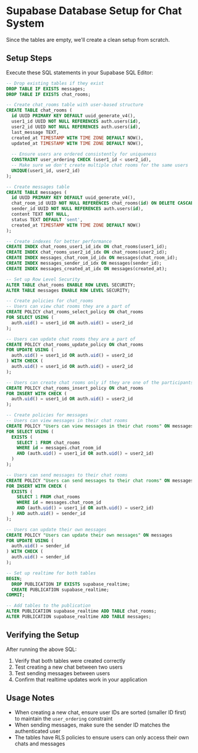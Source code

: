 # Supabase Database Setup for Chat System

Since the tables are empty, we'll create a clean setup from scratch.

## Setup Steps

Execute these SQL statements in your Supabase SQL Editor:

```sql
-- Drop existing tables if they exist
DROP TABLE IF EXISTS messages;
DROP TABLE IF EXISTS chat_rooms;

-- Create chat_rooms table with user-based structure
CREATE TABLE chat_rooms (
  id UUID PRIMARY KEY DEFAULT uuid_generate_v4(),
  user1_id UUID NOT NULL REFERENCES auth.users(id),
  user2_id UUID NOT NULL REFERENCES auth.users(id),
  last_message TEXT,
  created_at TIMESTAMP WITH TIME ZONE DEFAULT NOW(),
  updated_at TIMESTAMP WITH TIME ZONE DEFAULT NOW(),
  
  -- Ensure users are ordered consistently for uniqueness
  CONSTRAINT user_ordering CHECK (user1_id < user2_id),
  -- Make sure we don't create multiple chat rooms for the same users
  UNIQUE(user1_id, user2_id)
);

-- Create messages table
CREATE TABLE messages (
  id UUID PRIMARY KEY DEFAULT uuid_generate_v4(),
  chat_room_id UUID NOT NULL REFERENCES chat_rooms(id) ON DELETE CASCADE,
  sender_id UUID NOT NULL REFERENCES auth.users(id),
  content TEXT NOT NULL,
  status TEXT DEFAULT 'sent',
  created_at TIMESTAMP WITH TIME ZONE DEFAULT NOW()
);

-- Create indexes for better performance
CREATE INDEX chat_rooms_user1_id_idx ON chat_rooms(user1_id);
CREATE INDEX chat_rooms_user2_id_idx ON chat_rooms(user2_id);
CREATE INDEX messages_chat_room_id_idx ON messages(chat_room_id);
CREATE INDEX messages_sender_id_idx ON messages(sender_id);
CREATE INDEX messages_created_at_idx ON messages(created_at);

-- Set up Row Level Security
ALTER TABLE chat_rooms ENABLE ROW LEVEL SECURITY;
ALTER TABLE messages ENABLE ROW LEVEL SECURITY;

-- Create policies for chat_rooms
-- Users can view chat rooms they are a part of
CREATE POLICY chat_rooms_select_policy ON chat_rooms 
FOR SELECT USING (
  auth.uid() = user1_id OR auth.uid() = user2_id
);

-- Users can update chat rooms they are a part of
CREATE POLICY chat_rooms_update_policy ON chat_rooms 
FOR UPDATE USING (
  auth.uid() = user1_id OR auth.uid() = user2_id
) WITH CHECK (
  auth.uid() = user1_id OR auth.uid() = user2_id
);

-- Users can create chat rooms only if they are one of the participants
CREATE POLICY chat_rooms_insert_policy ON chat_rooms 
FOR INSERT WITH CHECK (
  auth.uid() = user1_id OR auth.uid() = user2_id
);

-- Create policies for messages
-- Users can view messages in their chat rooms
CREATE POLICY "Users can view messages in their chat rooms" ON messages
FOR SELECT USING (
  EXISTS (
    SELECT 1 FROM chat_rooms
    WHERE id = messages.chat_room_id
    AND (auth.uid() = user1_id OR auth.uid() = user2_id)
  )
);

-- Users can send messages to their chat rooms
CREATE POLICY "Users can send messages to their chat rooms" ON messages
FOR INSERT WITH CHECK (
  EXISTS (
    SELECT 1 FROM chat_rooms
    WHERE id = messages.chat_room_id
    AND (auth.uid() = user1_id OR auth.uid() = user2_id)
  ) AND auth.uid() = sender_id
);

-- Users can update their own messages
CREATE POLICY "Users can update their own messages" ON messages
FOR UPDATE USING (
  auth.uid() = sender_id
) WITH CHECK (
  auth.uid() = sender_id
);

-- Set up realtime for both tables
BEGIN;
  DROP PUBLICATION IF EXISTS supabase_realtime;
  CREATE PUBLICATION supabase_realtime;
COMMIT;

-- Add tables to the publication
ALTER PUBLICATION supabase_realtime ADD TABLE chat_rooms;
ALTER PUBLICATION supabase_realtime ADD TABLE messages;
```

## Verifying the Setup

After running the above SQL:

1. Verify that both tables were created correctly
2. Test creating a new chat between two users
3. Test sending messages between users
4. Confirm that realtime updates work in your application

## Usage Notes

- When creating a new chat, ensure user IDs are sorted (smaller ID first) to maintain the `user_ordering` constraint
- When sending messages, make sure the sender ID matches the authenticated user
- The tables have RLS policies to ensure users can only access their own chats and messages 